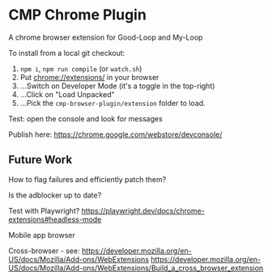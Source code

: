 # CMP Chrome Plugin

A chrome browser extension for Good-Loop and My-Loop

To install from a local git checkout:

1. `npm i`, `npm run compile` (or `watch.sh`)
2. Put <chrome://extensions/> in your browser
3. ...Switch on Developer Mode (it's a toggle in the top-right)
4. ...Click on "Load Unpacked"
5. ...Pick the `cmp-browser-plugin/extension` folder to load.

Test: open the console and look for messages

Publish here: https://chrome.google.com/webstore/devconsole/

## Future Work

How to flag failures and efficiently patch them?

Is the adblocker up to date? 

Test with Playwright?
https://playwright.dev/docs/chrome-extensions#headless-mode

Mobile app browser

Cross-browser - see: 
https://developer.mozilla.org/en-US/docs/Mozilla/Add-ons/WebExtensions
https://developer.mozilla.org/en-US/docs/Mozilla/Add-ons/WebExtensions/Build_a_cross_browser_extension
